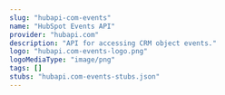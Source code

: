 ```yaml
---
slug: "hubapi-com-events"
name: "HubSpot Events API"
provider: "hubapi.com"
description: "API for accessing CRM object events."
logo: "hubapi.com-events-logo.png"
logoMediaType: "image/png"
tags: []
stubs: "hubapi.com-events-stubs.json"
---
```

